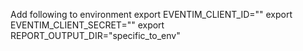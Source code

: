 Add following to environment
export EVENTIM_CLIENT_ID=""
export EVENTIM_CLIENT_SECRET=""
export REPORT_OUTPUT_DIR="specific_to_env"
